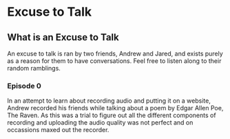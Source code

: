 <head>
    <meta charset="UTF-8">
    <title>
        Green Audio Player
    </title>
    <meta name="viewport" content="width=device-width, initial-scale=1">
    <link rel="stylesheet" type="text/css" href="green-audio-player.css">
    <style>
        html, body { height: 100%; }
        .ready-player-raven {
            margin: 24px 0;
        }
    </style>
</head>


# Excuse to Talk


## What is an Excuse to Talk
An excuse to talk is ran by two friends, Andrew and Jared, and exists purely as a reason for them to have conversations. Feel free to listen along to their random ramblings.

### Episode 0

In an attempt to learn about recording audio and putting it on a website, Andrew recorded his friends while talking about a poem by Edgar Allen Poe, The Raven. As this was a trial to figure out all the different components of recording and uploading the audio quality was not perfect and on occassions maxed out the recorder.

<div class="ready-player-raven player-with-download">
    <audio crossorigin>
        <source src="edgarallenpoe.mp3" type="audio/mpeg">
    </audio>
</div>

<script src="green-audio-player.js">
</script>
<script>
    document.addEventListener('DOMContentLoaded', function() {
        GreenAudioPlayer.init({
            selector: '.player',
            stopOthersOnPlay: true
        });

        GreenAudioPlayer.init({
            selector: '.player-with-download',
            stopOthersOnPlay: true,
            showDownloadButton: true,
            enableKeystrokes: true
        });

    });
</script>

